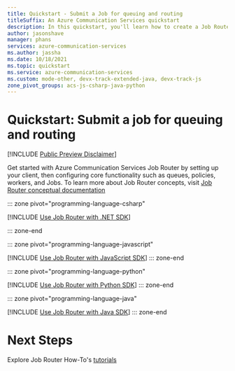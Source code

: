 ```yaml
---
title: Quickstart - Submit a Job for queuing and routing
titleSuffix: An Azure Communication Services quickstart
description: In this quickstart, you'll learn how to create a Job Router client, Distribution Policy, Queue, and Job within your Azure Communication Services resource.
author: jasonshave
manager: phans
services: azure-communication-services
ms.author: jassha
ms.date: 10/18/2021
ms.topic: quickstart
ms.service: azure-communication-services
ms.custom: mode-other, devx-track-extended-java, devx-track-js
zone_pivot_groups: acs-js-csharp-java-python
---
```

# Quickstart: Submit a job for queuing and routing

[!INCLUDE [Public Preview Disclaimer](../../includes/public-preview-include-document.md)]

Get started with Azure Communication Services Job Router by setting up your client, then configuring core functionality such as queues, policies, workers, and Jobs. To learn more about Job Router concepts, visit [Job Router conceptual documentation](../../concepts/router/concepts.md)

::: zone pivot="programming-language-csharp"

[!INCLUDE [Use Job Router with .NET SDK](./includes/router-quickstart-net.md)]

::: zone-end

::: zone pivot="programming-language-javascript"

[!INCLUDE [Use Job Router with JavaScript SDK](./includes/router-quickstart-javascript.md)]
::: zone-end

::: zone pivot="programming-language-python"

[!INCLUDE [Use Job Router with Python SDK](./includes/router-quickstart-python.md)]
::: zone-end

::: zone pivot="programming-language-java"

[!INCLUDE [Use Job Router with Java SDK](./includes/router-quickstart-java.md)]
::: zone-end

# Next Steps
Explore Job Router How-To's [tutorials](https://learn.microsoft.com/azure/communication-services/concepts/router/concepts#check-out-our-how-to-guides)

<!-- LINKS -->
[subscribe_events]: ../../how-tos/router-sdk/subscribe-events.md
[worker_registered_event]: ../../how-tos/router-sdk/subscribe-events.md#microsoftcommunicationrouterworkerregistered
[job_classified_event]: ../../how-tos/router-sdk/subscribe-events.md#microsoftcommunicationrouterjobclassified
[offer_issued_event]: ../../how-tos/router-sdk/subscribe-events.md#microsoftcommunicationrouterworkerofferissued
[offer_accepted_event]: ../../how-tos/router-sdk/subscribe-events.md#microsoftcommunicationrouterworkerofferaccepted
